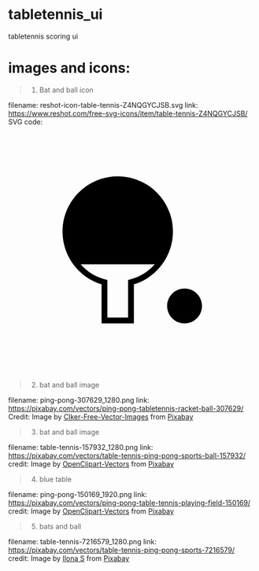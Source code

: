 # tabletennis_ui
tabletennis scoring ui




# images and icons:

> 1. Bat and ball icon

filename: reshot-icon-table-tennis-Z4NQGYCJSB.svg
link: https://www.reshot.com/free-svg-icons/item/table-tennis-Z4NQGYCJSB/
SVG code: <svg xmlns="http://www.w3.org/2000/svg" viewBox="0 0 128 128" style="enable-background:new 0 0 128 128" xml:space="preserve"><path d="M64.847 102H48.153V81.869C36.229 78.229 28 67.164 28 54.564 28 38.814 40.785 26 56.5 26S85 38.814 85 54.564c0 12.6-8.229 23.664-20.153 27.305V102zm-13.694-3h10.693V79.577l1.121-.293a25.368 25.368 0 0 0 12.656-7.808l-38.243.004a25.375 25.375 0 0 0 12.653 7.804l1.121.293V99zM91 84c-4.971 0-9 4.029-9 9s4.029 9 9 9 9-4.029 9-9-4.029-9-9-9z"/></svg>


> 2. bat and ball image

filename: ping-pong-307629_1280.png
link: https://pixabay.com/vectors/ping-pong-tabletennis-racket-ball-307629/
Credit: Image by <a href="https://pixabay.com/users/clker-free-vector-images-3736/?utm_source=link-attribution&utm_medium=referral&utm_campaign=image&utm_content=307629">Clker-Free-Vector-Images</a> from <a href="https://pixabay.com//?utm_source=link-attribution&utm_medium=referral&utm_campaign=image&utm_content=307629">Pixabay</a>


> 3. bat and ball image

filename: table-tennis-157932_1280.png
link: https://pixabay.com/vectors/table-tennis-ping-pong-sports-ball-157932/
credit: Image by <a href="https://pixabay.com/users/openclipart-vectors-30363/?utm_source=link-attribution&utm_medium=referral&utm_campaign=image&utm_content=157932">OpenClipart-Vectors</a> from <a href="https://pixabay.com//?utm_source=link-attribution&utm_medium=referral&utm_campaign=image&utm_content=157932">Pixabay</a>


> 4. blue table

filename: ping-pong-150169_1920.png
link: https://pixabay.com/vectors/ping-pong-table-tennis-playing-field-150169/
credit: Image by <a href="https://pixabay.com/users/openclipart-vectors-30363/?utm_source=link-attribution&utm_medium=referral&utm_campaign=image&utm_content=150169">OpenClipart-Vectors</a> from <a href="https://pixabay.com//?utm_source=link-attribution&utm_medium=referral&utm_campaign=image&utm_content=150169">Pixabay</a>


> 5. bats and ball

filename: table-tennis-7216579_1280.png
link: https://pixabay.com/vectors/table-tennis-ping-pong-sports-7216579/
credit: Image by <a href="https://pixabay.com/users/winterflower-17292963/?utm_source=link-attribution&utm_medium=referral&utm_campaign=image&utm_content=7216579">Ilona S</a> from <a href="https://pixabay.com//?utm_source=link-attribution&utm_medium=referral&utm_campaign=image&utm_content=7216579">Pixabay</a>